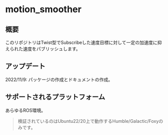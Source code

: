 # motion_smoother

## 概要
このリポジトリはTwist型でSubscribeした速度目標に対して一定の加速度に抑えられた速度をパブリッシュします。

## アップデート
2022/11/9: パッケージの作成とドキュメントの作成。

## サポートされるプラットフォーム
あらゆるROS環境。

> 検証されているのはUbuntu22/20上で動作するHumble/Galactic/Foxyのみです。

